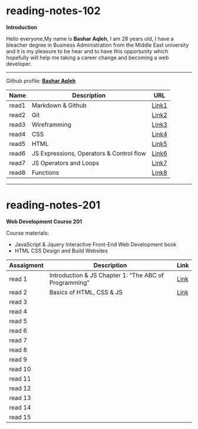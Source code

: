 # reading-notes-102

<!-- Intro -->

**Introduction**

Hello everyone,My name is **Bashar Aqleh**, I am 28 years old, I have a bleacher degree in Business Administration from the Middle East university and it is my pleasure to be hear and to have this opportunity which hopefully will help me taking a career change and becoming a web developer.

---

Github profile: [**Bashar Aqleh**](https://github.com/B-AQ)

<!-- Table 102 -->

| Name | Description | URL |
| --- | --- | --- |
| read1 | Markdown & Github | [Link1](https://b-aq.github.io/reading-notes/read1) |
| read2 | Git | [Link2](https://b-aq.github.io/reading-notes/read2) |
| read3 | Wireframming | [Link3](https://b-aq.github.io/reading-notes/read3) |
| read4 | CSS | [Link4](https://b-aq.github.io/reading-notes/read4) |
| read5 | HTML | [Link5](https://b-aq.github.io/reading-notes/read5) |
| read6 | JS Expressions, Operators & Control flow | [Link6](https://b-aq.github.io/reading-notes/read6) |
| read7 | JS Operators and Loops | [Link7](https://b-aq.github.io/reading-notes/read7) |
| read8 | Functions | [Link8](https://b-aq.github.io/reading-notes/read8) |

---

<!-- Table 201 -->

# reading-notes-201

**Web Development Course 201**

Course materials:
- JavaScript & Jquery Interactive Front-End Web Development book
- HTML CSS Design and Build Websites

| Assaigment | Description | Link |
| - | - |- |
| read 1 |Introduction & JS Chapter 1: “The ABC of Programming” |[Link](https://b-aq.github.io/reading-notes-201/read1)|
| read 2 |Basics of HTML, CSS & JS|[Link](https://b-aq.github.io/reading-notes-201/read2)|
| read 3 |||
| read 4 |||
| read 5 |||
| read 6 |||
| read 7 |||
| read 8 |||
| read 9 |||
| read 10 |||
| read 11 |||
| read 12 |||
| read 13 |||
| read 14 |||
| read 15 |||